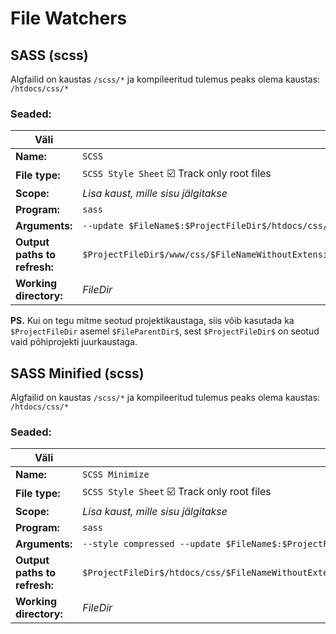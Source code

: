 # File Watchers

## SASS (scss)

Algfailid on kaustas `/scss/*` ja kompileeritud tulemus peaks olema kaustas: `/htdocs/css/*`

### Seaded:

| Väli | Väärtus |
| ----- | ----- |
| **Name:** | `SCSS` |
| **File type:** | `SCSS Style Sheet` :ballot_box_with_check: Track only root files |
| **Scope:** | *Lisa kaust, mille sisu jälgitakse* |
| **Program:** | `sass` |
| **Arguments:** | `--update $FileName$:$ProjectFileDir$/htdocs/css/$FileNameWithoutExtension$.css` |
| **Output paths to refresh:** | `$ProjectFileDir$/www/css/$FileNameWithoutExtension$.css:$ProjectFileDir$/www/css/$FileNameWithoutExtension$.css.map` |
| **Working directory:** | $FileDir$ |

**PS.** Kui on tegu mitme seotud projektikaustaga, siis võib kasutada ka `$ProjectFileDir` asemel `$FileParentDir$`, sest `$ProjectFileDir$` on seotud vaid põhiprojekti juurkaustaga.


## SASS Minified (scss)

Algfailid on kaustas `/scss/*` ja kompileeritud tulemus peaks olema kaustas: `/htdocs/css/*`

### Seaded:

| Väli | Väärtus |
| ----- | ----- |
| **Name:** | `SCSS Minimize` |
| **File type:** | `SCSS Style Sheet` :ballot_box_with_check: Track only root files |
| **Scope:** | *Lisa kaust, mille sisu jälgitakse* |
| **Program:** | `sass` |
| **Arguments:** | `--style compressed --update $FileName$:$ProjectFileDir$/htdocs/css/$FileNameWithoutExtension$.min.css` |
| **Output paths to refresh:** | `$ProjectFileDir$/htdocs/css/$FileNameWithoutExtension$.min.css:$ProjectFileDir$/htdocs/css/$FileNameWithoutExtension$.min.css.map` |
| **Working directory:** | $FileDir$ |

